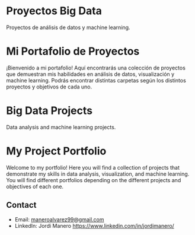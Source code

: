 # Proyectos Big Data
Proyectos de análisis de datos y machine learning.
# Mi Portafolio de Proyectos
¡Bienvenido a mi portafolio! Aquí encontrarás una colección de proyectos que demuestran mis habilidades en análisis de datos, visualización y machine learning.
Podrás encontrar distintas carpetas según los distintos proyectos y objetivos de cada uno.

# Big Data Projects
Data analysis and machine learning projects.
# My Project Portfolio
Welcome to my portfolio! Here you will find a collection of projects that demonstrate my skills in data analysis, visualization, and machine learning.
You will find different portfolios depending on the different projects and objectives of each one.

## Contact
- Email: maneroalvarez99@gmail.com
- LinkedIn: Jordi Manero https://www.linkedin.com/in/jordimanero/ 

